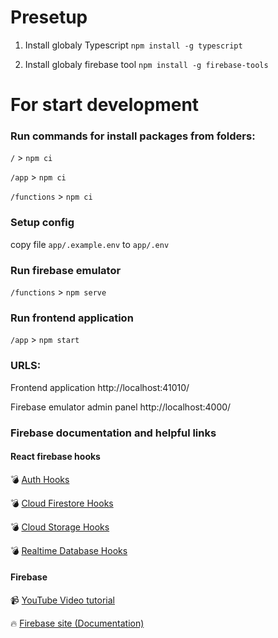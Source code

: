 # Presetup

1) Install globaly Typescript `npm install -g typescript`


1) Install globaly firebase tool `npm install -g firebase-tools`



# For start development

### Run commands for install packages from folders:

`/` > `npm ci`

`/app` > `npm ci`

`/functions` > `npm ci`

### Setup config

copy file `app/.example.env` to `app/.env`

### Run firebase emulator

`/functions` > `npm serve`

### Run frontend application

`/app` > `npm start`


### URLS:

Frontend application
http://localhost:41010/

Firebase emulator admin panel
http://localhost:4000/


### Firebase documentation and helpful links

#### React firebase hooks

💣 [Auth Hooks](https://github.com/CSFrequency/react-firebase-hooks/tree/v4.0.2/auth)

💣 [Cloud Firestore Hooks](https://github.com/CSFrequency/react-firebase-hooks/tree/v4.0.2#:~:text=Cloud%20Firestore%20Hooks)

💣 [Cloud Storage Hooks](https://github.com/CSFrequency/react-firebase-hooks/tree/v4.0.2#:~:text=Cloud%20Firestore%20Hooks-,Cloud%20Storage%20Hooks,-Realtime%20Database%20Hooks)

💣 [Realtime Database Hooks](https://github.com/CSFrequency/react-firebase-hooks/tree/v4.0.2#:~:text=Realtime%20Database%20Hooks)

#### Firebase

📹 [YouTube Video tutorial](https://www.youtube.com/watch?v=9zdvmgGsww0&list=PL4cUxeGkcC9jERUGvbudErNCeSZHWUVlb)

🔥 [Firebase site (Documentation)](https://firebase.google.com/)
